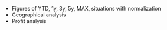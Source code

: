 - Figures of YTD, 1y, 3y, 5y, MAX, situations with normalization
- Geographical analysis
- Profit analysis
